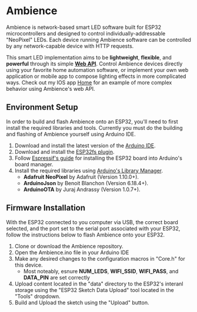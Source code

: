 # Ambience
Ambience is network-based smart LED software built for ESP32 microcontrollers and designed to control individually-addressable "NeoPixel" LEDs. Each device running Ambience software can be controlled by any network-capable device with HTTP requests.  

This smart LED implementation aims to be **lightweight**, **flexible**, and **powerful** through its simple **[Web API](https://htmlpreview.github.io/?https://github.com/patrickhirsh/Ambience/blob/main/data/WebserverAPI.html)**. Control Ambience devices directly using your favorite home automation software, or implement your own web application or mobile app to compose lighting effects in more complicated ways. Check out my IOS app [Home](https://github.com/patrickhirsh/Home) for an example of more complex behavior using Ambience's web API.

## Environment Setup
In order to build and flash Ambience onto an ESP32, you'll need to first install the required libraries and tools. Currently you must do the building and flashing of Ambience yourself using Arduino IDE.

1. Download and install the latest version of the [Arduino IDE](https://www.arduino.cc/en/Main/Software_).
2. Download and install the [ESP32fs plugin](https://github.com/me-no-dev/arduino-esp32fs-plugin/releases/tag/1.0).
3. Follow [Espressif's guide](https://docs.espressif.com/projects/arduino-esp32/en/latest/installing.html) for installing the ESP32 board into Arduino's board manager.
4. Install the required libraries using [Arduino's Library Manager](https://www.arduino.cc/en/guide/libraries).
    - **Adafruit NeoPixel** by Adafruit (Version 1.10.0+).
    - **ArduinoJson** by Benoit Blanchon (Version 6.18.4+).
    - **ArduinoOTA** by Juraj Andrassy (Version 1.0.7+).

## Firmware Installation
With the ESP32 connected to you computer via USB, the correct board selected, and the port set to the serial port associated with your ESP32, follow the instructions below to flash Ambience onto your ESP32. 
1. Clone or download the Ambience repository.
2. Open the Ambience.ino file in your Arduino IDE
3. Make any desired changes to the configuration macros in "Core.h" for this device.
    - Most noteably, esnure **NUM_LEDS**, **WIFI_SSID**, **WIFI_PASS**, and **DATA_PIN** are set correctly 
4. Upload content located in the "data" directory to the ESP32's interanl storage using the "ESP32 Sketch Data Upload" tool located in the "Tools" dropdown.
5. Build and Upload the sketch using the "Upload" button.
